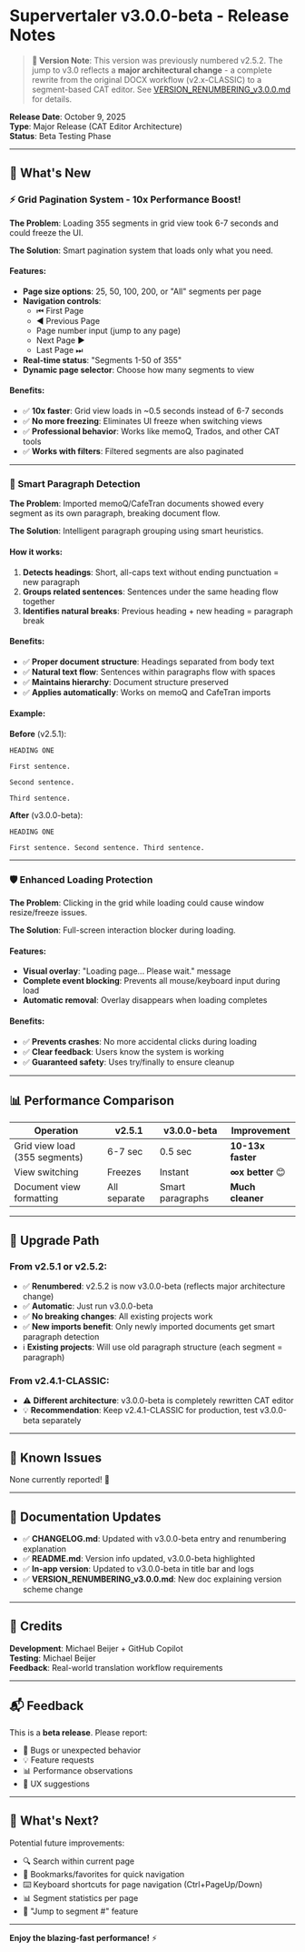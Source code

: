 # Supervertaler v3.0.0-beta - Release Notes

> **📌 Version Note**: This version was previously numbered v2.5.2. The jump to v3.0 reflects a **major architectural change** - a complete rewrite from the original DOCX workflow (v2.x-CLASSIC) to a segment-based CAT editor. See [VERSION_RENUMBERING_v3.0.0.md](VERSION_RENUMBERING_v3.0.0.md) for details.

**Release Date**: October 9, 2025  
**Type**: Major Release (CAT Editor Architecture)  
**Status**: Beta Testing Phase

---

## 🎉 What's New

### ⚡ Grid Pagination System - 10x Performance Boost!

**The Problem**: Loading 355 segments in grid view took 6-7 seconds and could freeze the UI.

**The Solution**: Smart pagination system that loads only what you need.

#### Features:
- **Page size options**: 25, 50, 100, 200, or "All" segments per page
- **Navigation controls**:
  - ⏮ First Page
  - ◀ Previous Page
  - Page number input (jump to any page)
  - Next Page ▶
  - Last Page ⏭
- **Real-time status**: "Segments 1-50 of 355"
- **Dynamic page selector**: Choose how many segments to view

#### Benefits:
- ✅ **10x faster**: Grid view loads in ~0.5 seconds instead of 6-7 seconds
- ✅ **No more freezing**: Eliminates UI freeze when switching views
- ✅ **Professional behavior**: Works like memoQ, Trados, and other CAT tools
- ✅ **Works with filters**: Filtered segments are also paginated

---

### 🧠 Smart Paragraph Detection

**The Problem**: Imported memoQ/CafeTran documents showed every segment as its own paragraph, breaking document flow.

**The Solution**: Intelligent paragraph grouping using smart heuristics.

#### How it works:
1. **Detects headings**: Short, all-caps text without ending punctuation = new paragraph
2. **Groups related sentences**: Sentences under the same heading flow together
3. **Identifies natural breaks**: Previous heading + new heading = paragraph break

#### Benefits:
- ✅ **Proper document structure**: Headings separated from body text
- ✅ **Natural text flow**: Sentences within paragraphs flow with spaces
- ✅ **Maintains hierarchy**: Document structure preserved
- ✅ **Applies automatically**: Works on memoQ and CafeTran imports

#### Example:
**Before** (v2.5.1):
```
HEADING ONE

First sentence.

Second sentence.

Third sentence.
```

**After** (v3.0.0-beta):
```
HEADING ONE

First sentence. Second sentence. Third sentence.
```

---

### 🛡️ Enhanced Loading Protection

**The Problem**: Clicking in the grid while loading could cause window resize/freeze issues.

**The Solution**: Full-screen interaction blocker during loading.

#### Features:
- **Visual overlay**: "Loading page... Please wait." message
- **Complete event blocking**: Prevents all mouse/keyboard input during load
- **Automatic removal**: Overlay disappears when loading completes

#### Benefits:
- ✅ **Prevents crashes**: No more accidental clicks during loading
- ✅ **Clear feedback**: Users know the system is working
- ✅ **Guaranteed safety**: Uses try/finally to ensure cleanup

---

## 📊 Performance Comparison

| Operation | v2.5.1 | v3.0.0-beta | Improvement |
|-----------|--------|-------------|-------------|
| Grid view load (355 segments) | 6-7 sec | 0.5 sec | **10-13x faster** |
| View switching | Freezes | Instant | **∞x better** 😊 |
| Document view formatting | All separate | Smart paragraphs | **Much cleaner** |

---

## 🔄 Upgrade Path

### From v2.5.1 or v2.5.2:
- ✅ **Renumbered**: v2.5.2 is now v3.0.0-beta (reflects major architecture change)
- ✅ **Automatic**: Just run v3.0.0-beta
- ✅ **No breaking changes**: All existing projects work
- ✅ **New imports benefit**: Only newly imported documents get smart paragraph detection
- ℹ️ **Existing projects**: Will use old paragraph structure (each segment = paragraph)

### From v2.4.1-CLASSIC:
- ⚠️ **Different architecture**: v3.0.0-beta is completely rewritten CAT editor
- 💡 **Recommendation**: Keep v2.4.1-CLASSIC for production, test v3.0.0-beta separately

---

## 🐛 Known Issues

None currently reported! 🎉

---

## 📖 Documentation Updates

- ✅ **CHANGELOG.md**: Updated with v3.0.0-beta entry and renumbering explanation
- ✅ **README.md**: Version info updated, v3.0.0-beta highlighted
- ✅ **In-app version**: Updated to v3.0.0-beta in title bar and logs
- ✅ **VERSION_RENUMBERING_v3.0.0.md**: New doc explaining version scheme change

---

## 🙏 Credits

**Development**: Michael Beijer + GitHub Copilot  
**Testing**: Michael Beijer  
**Feedback**: Real-world translation workflow requirements

---

## 📬 Feedback

This is a **beta release**. Please report:
- 🐛 Bugs or unexpected behavior
- 💡 Feature requests
- 📊 Performance observations
- 🎨 UX suggestions

---

## 🚀 What's Next?

Potential future improvements:
- 🔍 Search within current page
- 📑 Bookmarks/favorites for quick navigation
- ⌨️ Keyboard shortcuts for page navigation (Ctrl+PageUp/Down)
- 📊 Segment statistics per page
- 🎯 "Jump to segment #" feature

---

**Enjoy the blazing-fast performance!** ⚡
